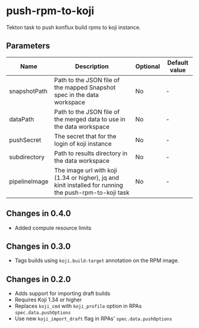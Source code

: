 # push-rpm-to-koji

Tekton task to push konflux build rpms to koji instance.

## Parameters

| Name                 | Description                                                                    | Optional | Default value |
|----------------------|--------------------------------------------------------------------------------|----------|---------------|
| snapshotPath         | Path to the JSON file of the mapped Snapshot spec in the data workspace        | No       | -             |
| dataPath             | Path to the JSON file of the merged data to use in the data workspace          | No       | -             |
| pushSecret           | The secret that for the login of koji instance                                 | No       | -             |
| subdirectory         | Path to results directory in the data workspace                                | No       | -             |
| pipelineImage        | The image url with koji (1.34 or higher), jq and kinit installed for running the push-rpm-to-koji task | No       | -             |

## Changes in 0.4.0
* Added compute resource limits

## Changes in 0.3.0
* Tags builds using `koji.build-target` annotation on the RPM image.

## Changes in 0.2.0
* Adds support for importing draft builds
* Requires Koji 1.34 or higher
* Replaces `koji_cmd` with `koji_profile` option in RPAs `spec.data.pushOptions`
* Use new `koji_import_draft` flag in RPAs' `spec.data.pushOptions`
